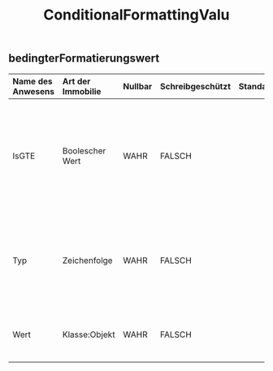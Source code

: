 ﻿---
title: ConditionalFormattingValu
second_title: Aspose.Cells Cloud Documen
type: docs
url: /de/specification/model/conditionalformattingvalue/
description: "Aspose.Cells Cloud-Modellspezifikation: ConditionalFormattingValue. Bearbeiten Sie mühelos Excel und andere Tabellenkalkulationsdokumente mit Funktionen wie Öffnen, Generieren, Bearbeiten, Teilen, Zusammenführen, Vergleichen und Konvertieren"
weight: 50
---
## **bedingterFormatierungswert**

 

| Name des Anwesens| Art der Immobilie| Nullbar| Schreibgeschützt| Standardwert| Beschreibung|
|:- |:- |:- |:- |:- |:- |
| IsGTE| Boolescher Wert| WAHR| FALSCH||Rufen Sie das Flag „Größer als oder gleich“ ab oder setzen Sie es. Wird nur für Symbolsätze verwendet und bestimmt, ob dieser Schwellenwert den Operator „Größer als“ oder „Gleich“ verwendet. „false“ gibt an, dass „größer als“ anstelle von „größer als oder gleich“ verwendet wird. Der Standardwert ist wahr.|
| Typ| Zeichenfolge| WAHR| FALSCH|| Rufen Sie den Typ dieses Wertobjekts für bedingte Formatierung ab oder legen Sie ihn fest. Wenn Sie den Typ auf FormatConditionValueType.Min oder FormatConditionValueType.Max festlegen, wird „Value“ automatisch auf Null gesetzt.|
| Wert| Klasse:Objekt| WAHR| FALSCH|| Rufen Sie den Wert dieses Wertobjekts für bedingte Formatierung ab oder legen Sie ihn fest. Es sollte in Verbindung mit Type verwendet werden.|

